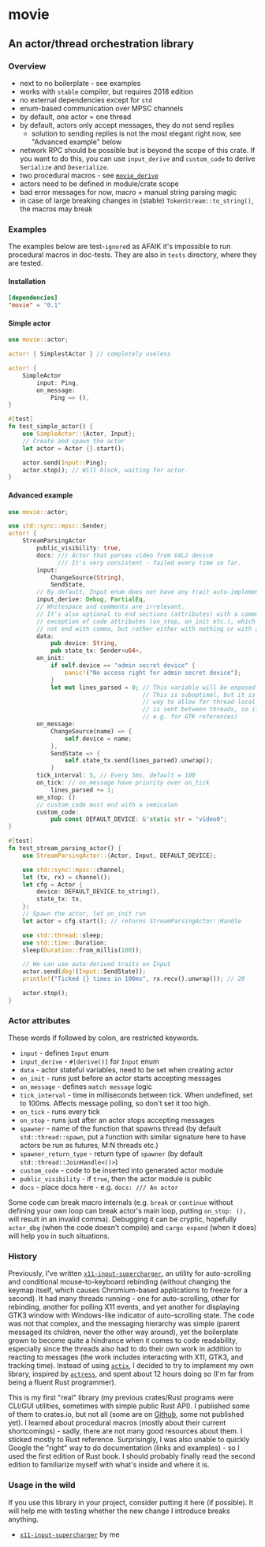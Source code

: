 # movie

## An actor/thread orchestration library

### Overview

- next to no boilerplate - see examples
- works with `stable` compiler, but requires 2018 edition
- no external dependencies except for `std`
- enum-based communication over MPSC channels
- by default, one actor = one thread
- by default, actors only accept messages, they do not send replies
  - solution to sending replies is not the most elegant right now,
    see "Advanced example" below
- network RPC should be possible but is beyond the scope of this crate.
  If you want to do this, you can use `input_derive` and `custom_code` to
  derive `Serialize` and `Deserialize`.
- two procedural macros - see [`movie_derive`](../movie_derive/index.html)
- actors need to be defined in module/crate scope
- bad error messages for now, macro + manual string parsing magic
- in case of large breaking changes in (stable) `TokenStream::to_string()`,
  the macros may break

### Examples

The examples below are test-`ignore`d as AFAIK it's impossible to run procedural
macros in doc-tests. They are also in `tests` directory, where they are tested.

#### Installation

```toml
[dependencies]
"movie" = "0.1"
```

#### Simple actor

```rust
use movie::actor;

actor! { SimplestActor } // completely useless

actor! {
    SimpleActor
        input: Ping,
        on_message:
            Ping => (),
}

#[test]
fn test_simple_actor() {
    use SimpleActor::{Actor, Input};
    // Create and spawn the actor
    let actor = Actor {}.start();

    actor.send(Input::Ping);
    actor.stop(); // Will block, waiting for actor.
}
```

#### Advanced example

```rust
use movie::actor;

use std::sync::mpsc::Sender;
actor! {
    StreamParsingActor
        public_visibility: true,
        docs: /// Actor that parses video from V4L2 device
              /// It's very consistent - failed every time so far.
        input:
            ChangeSource(String),
            SendState,
        // By default, Input enum does not have any trait auto-implemented.
        input_derive: Debug, PartialEq,
        // Whitespace and comments are irrelevant.
        // It's also optional to end sections (attributes) with a comma, with
        // exception of code attributes (on_stop, on_init etc.), which should
        // not end with comma, but rather either with nothing or with a semicolon.
        data:
            pub device: String,
            pub state_tx: Sender<u64>,
        on_init:
            if self.device == "admin secret device" {
                panic!("No access right for admin secret device");
            }
            let mut lines_parsed = 0; // This variable will be exposed to on_message.
                                      // This is suboptimal, but it is the simplest
                                      // way to allow for thread-local variables (`data`
                                      // is sent between threads, so it couldn't be used
                                      // e.g. for GTK references)
        on_message:
            ChangeSource(name) => {
                self.device = name;
            },
            SendState => {
                self.state_tx.send(lines_parsed).unwrap();
            }
        tick_interval: 5, // Every 5ms, default = 100
        on_tick: // on_message have priority over on_tick
            lines_parsed += 1;
        on_stop: ()
        // custom_code must end with a semicolon
        custom_code:
            pub const DEFAULT_DEVICE: &'static str = "video0";
}

#[test]
fn test_stream_parsing_actor() {
    use StreamParsingActor::{Actor, Input, DEFAULT_DEVICE};

    use std::sync::mpsc::channel;
    let (tx, rx) = channel();
    let cfg = Actor {
        device: DEFAULT_DEVICE.to_string(),
        state_tx: tx,
    };
    // Spawn the actor, let on_init run
    let actor = cfg.start(); // returns StreamParsingActor::Handle

    use std::thread::sleep;
    use std::time::Duration;
    sleep(Duration::from_millis(100));

    // We can use auto-derived traits on Input
    actor.send(dbg!(Input::SendState));
    println!("Ticked {} times in 100ms", rx.recv().unwrap()); // 20

    actor.stop();
}
```

### Actor attributes

These words if followed by colon, are restricted keywords.

- `input` - defines `Input` enum
- `input_derive` - `#[derive()]` for `Input` enum
- `data` - actor stateful variables, need to be set when creating actor
- `on_init` - runs just before an actor starts accepting messages
- `on_message` - defines `match message` logic
- `tick_interval` - time in milliseconds between tick. When undefined, set to 100ms.
   Affects message polling, so don't set it too high.
- `on_tick` - runs every tick
- `on_stop` - runs just after an actor stops accepting messages
- `spawner` - name of the function that spawns thread (by default
  `std::thread::spawn`, put a function with similar signature here to have actors be run
  as futures, M:N threads etc.)
- `spawner_return_type` - return type of `spawner` (by default
  `std::thread::JoinHandle<()>`)
- `custom_code` - code to be inserted into generated actor module
- `public_visibility` - if `true`, then the actor module is public
- `docs` - place docs here - e.g. `docs: /// An actor`

Some code can break macro internals (e.g. `break` or `continue` without
defining your own loop can break actor's main loop, putting `on_stop: (),` will result
in an invalid comma). Debugging it can be cryptic, hopefully `actor_dbg` (when the code
doesn't compile) and `cargo expand` (when it does) will help you in such situations.

### History

Previously, I've written [`x11-input-supercharger`], an utility for auto-scrolling
and conditional mouse-to-keyboard rebinding (without changing the keymap itself,
which causes Chromium-based applications to freeze for a second). It had many threads
running - one for auto-scrolling, other for rebinding, another for polling X11
events, and yet another for displaying GTK3 window with Windows-like indicator
of auto-scrolling state. The code was not that complex, and the messaging hierarchy
was simple (parent messaged its children, never the other way around), yet the boilerplate
grown to become quite a hindrance when it comes to code readability, especially since
the threads also had to do their own work in addition to reacting to messages
(the work includes interacting with X11, GTK3, and tracking time). Instead of using
[`actix`], I decided to try to implement my own library, inspired by [`actress`], and
spent about 12 hours doing so (I'm far from being a fluent Rust programmer).

This is my first "real" library (my previous crates/Rust programs were CLI/GUI utilities,
sometimes with simple public Rust API). I published some of them to crates.io, but not all
(some are on [Github], some not published yet). I learned about procedural macros (mostly about
their current shortcomings) - sadly, there are not many good resources about them.
I sticked mostly to Rust reference. Surprisingly, I was also unable to quickly Google the
"right" way to do documentation (links and examples) - so I used the first edition of Rust
book. I should probably finally read the second edition to familiarize myself with what's
inside and where it is.

### Usage in the wild

If you use this library in your project, consider putting it here (if possible). It will
help me with testing whether the new change I introduce breaks anything.

- [`x11-input-supercharger`] by me

[`x11-input-supercharger`]: https://github.com/pzmarzly/x11-input-supercharger
[`actix`]: https://actix.rs
[`actress`]: https://docs.rs/actress/0.1.0/actress
[Github]: https://github.com/pzmarzly
